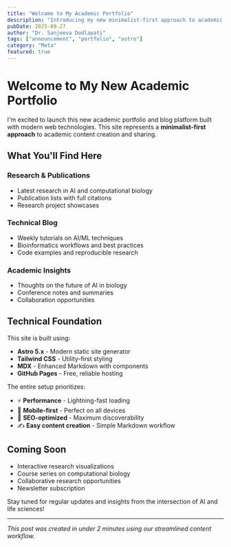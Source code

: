 ```yaml
---
title: "Welcome to My Academic Portfolio"
description: "Introducing my new minimalist-first approach to academic blogging and research showcase"
pubDate: 2025-09-27
author: "Dr. Sanjeeva Dodlapati"
tags: ["announcement", "portfolio", "astro"]
category: "Meta"
featured: true
---
```


# Welcome to My New Academic Portfolio

I'm excited to launch this new academic portfolio and blog platform built with modern web technologies. This site represents a **minimalist-first approach** to academic content creation and sharing.

## What You'll Find Here

### Research & Publications
- Latest research in AI and computational biology
- Publication lists with full citations
- Research project showcases

### Technical Blog
- Weekly tutorials on AI/ML techniques
- Bioinformatics workflows and best practices
- Code examples and reproducible research

### Academic Insights
- Thoughts on the future of AI in biology
- Conference notes and summaries
- Collaboration opportunities

## Technical Foundation

This site is built using:
- **Astro 5.x** - Modern static site generator
- **Tailwind CSS** - Utility-first styling
- **MDX** - Enhanced Markdown with components
- **GitHub Pages** - Free, reliable hosting

The entire setup prioritizes:
- ⚡ **Performance** - Lightning-fast loading
- 📱 **Mobile-first** - Perfect on all devices  
- 🎯 **SEO-optimized** - Maximum discoverability
- ✍️ **Easy content creation** - Simple Markdown workflow

## Coming Soon

- Interactive research visualizations
- Course series on computational biology
- Collaborative research opportunities
- Newsletter subscription

Stay tuned for regular updates and insights from the intersection of AI and life sciences!

---

*This post was created in under 2 minutes using our streamlined content workflow.*